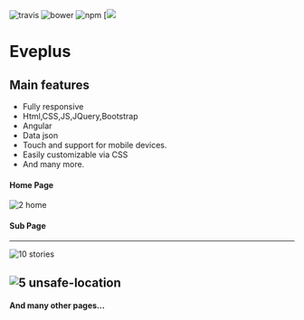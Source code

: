 ![travis](https://travis-ci.org/sachinchoolur/lightGallery.svg?branch=master)
![bower](https://img.shields.io/bower/v/lightgallery.svg)
![npm](https://img.shields.io/npm/v/lightgallery.svg)
[![](https://data.jsdelivr.com/v1/package/npm/lightgallery/badge)
# Eveplus

Main features
---

* Fully responsive
* Html,CSS,JS,JQuery,Bootstrap
* Angular
* Data json
* Touch and support for mobile devices.
* Easily customizable via CSS
* And many more.

#### Home Page
![2  home](https://user-images.githubusercontent.com/43538898/60612051-026f3600-9df2-11e9-9cc0-6cb6bf586a65.png)
#### Sub Page
---

![10  stories](https://user-images.githubusercontent.com/43538898/60612311-7f9aab00-9df2-11e9-84d6-f6d002b96658.png)


![5  unsafe-location](https://user-images.githubusercontent.com/43538898/60612362-9c36e300-9df2-11e9-9757-e46e596d353e.png)
---
#### And many other pages...
